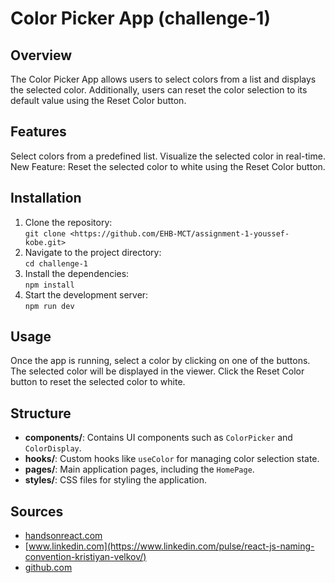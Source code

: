 # Color Picker App (challenge-1)


## Overview

The Color Picker App allows users to select colors from a list and displays the selected color. 
Additionally, users can reset the color selection to its default value using the Reset Color button.


## Features

Select colors from a predefined list.
Visualize the selected color in real-time.
New Feature: Reset the selected color to white using the Reset Color button.


## Installation

1. Clone the repository:  
   `git clone <https://github.com/EHB-MCT/assignment-1-youssef-kobe.git>`
2. Navigate to the project directory:  
   `cd challenge-1`
3. Install the dependencies:  
   `npm install`
4. Start the development server:  
   `npm run dev`


## Usage

Once the app is running, select a color by clicking on one of the buttons.
The selected color will be displayed in the viewer.
Click the Reset Color button to reset the selected color to white.


## Structure

- **components/**: Contains UI components such as `ColorPicker` and `ColorDisplay`.
- **hooks/**: Custom hooks like `useColor` for managing color selection state.
- **pages/**: Main application pages, including the `HomePage`.
- **styles/**: CSS files for styling the application.


## Sources 

- [handsonreact.com](https://handsonreact.com/docs/code-organization-conventions) 
- [www.linkedin.com](https://www.linkedin.com/pulse/react-js-naming-convention-kristiyan-velkov/) 
- [github.com](https://gist.github.com/joshbuchea/6f47e86d2510bce28f8e7f42ae84c716) 
